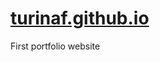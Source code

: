 #  <a href="https://turinaf.github.io/turinaf/" target="_blank"> turinaf.github.io </a>
 First portfolio website




